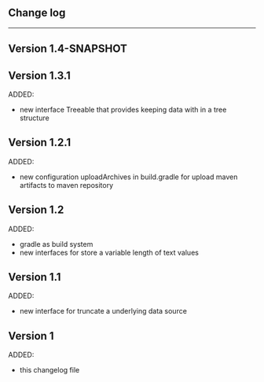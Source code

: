 ## Change log
----------------------

Version 1.4-SNAPSHOT
-------------

Version 1.3.1
-------------

ADDED:
 
- new interface Treeable that provides keeping data with in a tree structure

Version 1.2.1
-------------

ADDED:
 
- new configuration uploadArchives in build.gradle for upload maven artifacts to maven repository

Version 1.2
-------------

ADDED:
 
- gradle as build system
- new interfaces for store a variable length of text values

Version 1.1
-------------

ADDED:
 
- new interface for truncate a underlying data source

Version 1
-------------

ADDED:
 
- this changelog file
